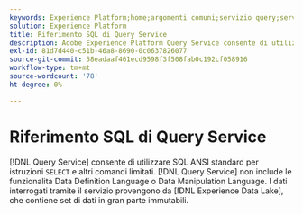 ```yaml
---
keywords: Experience Platform;home;argomenti comuni;servizio query;servizio query;sql;riferimento sql;
solution: Experience Platform
title: Riferimento SQL di Query Service
description: Adobe Experience Platform Query Service consente di utilizzare SQL ANSI standard per istruzioni SELECT e altri comandi limitati.
exl-id: 81d7d440-c51b-46a8-8690-0c0637826077
source-git-commit: 58eadaaf461ecd9598f3f508fab0c192cf058916
workflow-type: tm+mt
source-wordcount: '78'
ht-degree: 0%

---
```


# Riferimento SQL di Query Service

[!DNL Query Service] consente di utilizzare SQL ANSI standard per istruzioni `SELECT` e altri comandi limitati. [!DNL Query Service] non include le funzionalità Data Definition Language o Data Manipulation Language. I dati interrogati tramite il servizio provengono da [!DNL Experience Data Lake], che contiene set di dati in gran parte immutabili.
